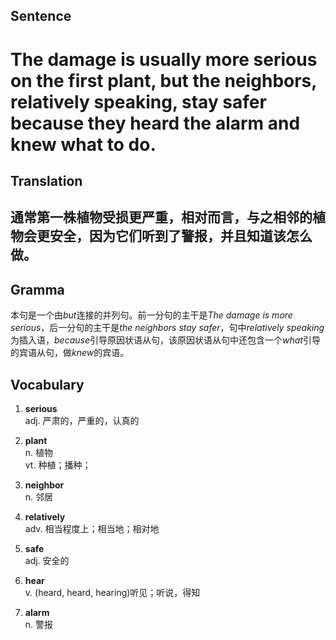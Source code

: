 ## Sentence

<h1>The damage is usually more serious on the first plant, but the neighbors, relatively speaking, stay safer because they heard the alarm and knew what to do.</h1>

## Translation

<h2>通常第一株植物受损更严重，相对而言，与之相邻的植物会更安全，因为它们听到了警报，并且知道该怎么做。</h2>

## Gramma     

本句是一个由*but*连接的并列句。前一分句的主干是*The damage is more serious*，后一分句的主干是*the neighbors stay safer*，句中*relatively speaking*为插入语，*because*引导原因状语从句，该原因状语从句中还包含一个*what*引导的宾语从句，做*knew*的宾语。      


## Vocabulary   

1. **serious**      
adj. 严肃的，严重的，认真的       

2. **plant**       
n. 植物       
vt. 种植；播种；       

3. **neighbor**       
n. 邻居        

4. **relatively**       
adv. 相当程度上；相当地；相对地        

5. **safe**        
adj. 安全的        

6. **hear**        
v. (heard, heard, hearing)听见；听说，得知       

7. **alarm**       
n. 警报         
